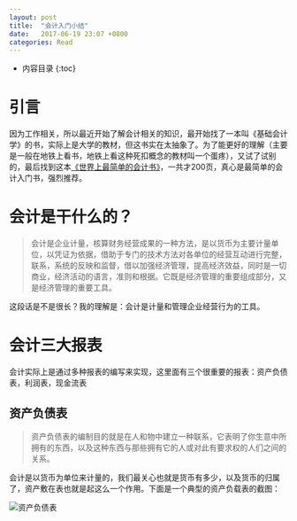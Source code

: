 ```yaml
---
layout: post
title:  "会计入门小结"
date:   2017-06-19 23:07 +0800
categories: Read
---
```

* 内容目录
{:toc}

# 引言
因为工作相关，所以最近开始了解会计相关的知识，最开始找了一本叫《基础会计学》的书，实际上是大学的教材，但这书实在太抽象了。为了能更好的理解（主要是一般在地铁上看书，地铁上看这种死扣概念的教材叫一个蛋疼），又试了试别的，最后找到这本[《世界上最简单的会计书》](https://item.jd.com/11339593.html)，一共才200页，真心是最简单的会计入门书，强烈推荐。

# 会计是干什么的？
>会计是企业计量，核算财务经营成果的一种方法，是以货币为主要计量单位，以凭证为依据，借助于专门的技术方法对各单位的经营互动进行完整，联系，系统的反映和监督，借以加强经济管理，提高经济效益，同时是一切商业，经济活动的语言，准则和根据。它既是经济管理的重要组成部分，又是经济管理的重要工具。

这段话是不是很长？我的理解是：会计是计量和管理企业经营行为的工具。

# 会计三大报表
会计实际上是通过多种报表的编写来实现，这里面有三个很重要的报表：资产负债表，利润表，现金流表

## 资产负债表
>资产负债表的编制目的就是在人和物中建立一种联系，它表明了你生意中所拥有的东西，以及这种东西与那些拥有它的人或对此有要求权的人们之间的关系。

会计是以货币为单位来计量的，我们最关心也就是货币有多少，以及货币的归属了，资产敷在表也就是起这么一个作用。下面是一个典型的资产负载表的截图：

![资产负债表]({{site.baseurl}}/pics/assetTable.png)
